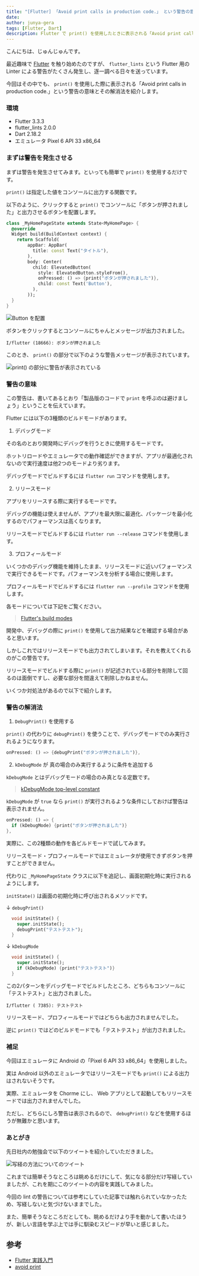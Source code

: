 ```yaml
---
title: "[Flutter] 「Avoid print calls in production code.」 という警告の意味と解消法"
date: 
author: junya-gera
tags: [Flutter, Dart]
description: Flutter で print() を使用したときに表示される「Avoid print calls in production code.」という警告の意味と解消法を紹介します。
---
```


こんにちは、じゅんじゅんです。

最近趣味で [Flutter](https://flutter.dev/) を触り始めたのですが、 `flutter_lints` という Flutter 用の Linter による警告がたくさん発生し、逐一調べる日々を送っています。

今回はその中でも、 `print()` を使用した際に表示される「Avoid print calls in production code.」という警告の意味とその解消法を紹介します。

### 環境

- Flutter 3.3.3
- flutter_lints 2.0.0
- Dart 2.18.2
- エミュレータ Pixel 6 API 33 x86_64

### まずは警告を発生させる

まずは警告を発生させてみます。といっても簡単で `print()` を使用するだけです。

`print()` は指定した値をコンソールに出力する関数です。

以下のように、クリックすると `print()` でコンソールに「ボタンが押されました」と出力させるボタンを配置します。

```dart
class _MyHomePageState extends State<MyHomePage> {
  @override
  Widget build(BuildContext context) {
    return Scaffold(
        appBar: AppBar(
          title: const Text("タイトル"),
        ),
        body: Center(
          child: ElevatedButton(
            style: ElevatedButton.styleFrom(),
            onPressed: () => {print("ボタンが押されました")},
            child: const Text('Button'),
          ),
        ));
  }
}
```

![Button を配置](images/2022-10-21_22h52_35.png "Button を配置")

ボタンをクリックするとコンソールにちゃんとメッセージが出力されました。

```
I/flutter (18666): ボタンが押されました
```

このとき、 `print()` の部分で以下のような警告メッセージが表示されています。

![print() の部分に警告が表示されている](images/2022-10-21_22h58_23.png "print() の部分に警告が表示されている")

### 警告の意味

この警告は、書いてあるとおり「製品版のコードで `print` を呼ぶのは避けましょう」ということを伝えています。

Flutter には以下の3種類のビルドモードがあります。

1. デバッグモード

その名のとおり開発時にデバッグを行うときに使用するモードです。

ホットリロードやエミュレータでの動作確認ができますが、アプリが最適化されないので実行速度は他2つのモードより劣ります。

デバッグモードでビルドするには `flutter run` コマンドを使用します。

2. リリースモード

アプリをリリースする際に実行するモードです。

デバッグの機能は使えませんが、アプリを最大限に最適化、パッケージを最小化するのでパフォーマンスは高くなります。

リリースモードでビルドするには `flutter run --release` コマンドを使用します。

3. プロフィールモード

いくつかのデバッグ機能を維持したまま、リリースモードに近いパフォーマンスで実行できるモードです。パフォーマンスを分析する場合に使用します。

プロフィールモードでビルドするには `flutter run --profile` コマンドを使用します。

各モードについては下記をご覧ください。

> [Flutter's build modes](https://docs.flutter.dev/testing/build-modes)

開発中、デバッグの際に `print()` を使用して出力結果などを確認する場合があると思います。

しかしこれではリリースモードでも出力されてしまいます。それを教えてくれるのがこの警告です。

リリースモードでビルドする際に `print()` が記述されている部分を削除して回るのは面倒ですし、必要な部分を間違えて削除しかねません。

いくつか対処法があるので以下で紹介します。

### 警告の解消法

1. `DebugPrint()` を使用する

`print()` の代わりに `debugPrint()` を使うことで、デバッグモードでのみ実行されるようになります。

```dart
onPressed: () => {debugPrint("ボタンが押されました")},
```

2. `kDebugMode` が 真の場合のみ実行するように条件を追加する

`kDebugMode` とはデバッグモードの場合のみ真となる定数です。

> [kDebugMode top-level constant](https://api.flutter.dev/flutter/foundation/kDebugMode-constant.html)

`kDebugMode` が `true` なら `print()` が実行されるような条件にしておけば警告は表示されません。

```dart
onPressed: () => {
  if (kDebugMode) {print("ボタンが押されました")}
},
```

実際に、この2種類の動作を各ビルドモードで試してみます。

リリースモード・プロフィールモードではエミュレータが使用できずボタンを押すことができません。

代わりに `_MyHomePageState` クラスに以下を追記し、画面初期化時に実行されるようにします。

`initState()` は画面の初期化時に呼び出されるメソッドです。

↓ `debugPrint()`
```dart
  void initState() {
    super.initState();
    debugPrint("テストテスト");
  }
```

↓ `kDebugMode`

```dart
  void initState() {
    super.initState();
    if (kDebugMode) {print("テストテスト")}
  }
```

この2パターンをデバッグモードでビルドしたところ、どちらもコンソールに「テストテスト」と出力されました。

```
I/flutter ( 7385): テストテスト
```

リリースモード、プロフィールモードではどちらも出力されませんでした。

逆に `print()` ではどのビルドモードでも「テストテスト」が出力されました。

### 補足

今回はエミュレータに Android の「Pixel 6 API 33 x86_64」を使用しました。

実は Android 以外のエミュレータではリリースモードでも `print()` による出力はされないそうです。

実際、エミュレータを Chorme にし、 Web アプリとして起動してもリリースモードでは出力されませんでした。

ただし、どちらにしろ警告は表示されるので、 `debugPrint()` などを使用するほうが無難かと思います。

### あとがき

先日社内の勉強会で以下のツイートを紹介していただきました。

![写経の方法についてのツイート](images/2022-10-23_00h30_55.png "写経の方法についてのツイート")

これまでは簡単そうなところは眺めるだけにして、気になる部分だけ写経していましたが、これを期にこのツイートの内容を実践してみました。

今回の lint の警告については参考にしていた記事では触れられていなかったため、写経しないと気づけないままでした。

また、簡単そうなところだとしても、眺めるだけより手を動かして書いたほうが、新しい言語を学ぶ上では手に馴染むスピードが早いと感じました。

## 参考
- [Flutter 実践入門](https://zenn.dev/kazutxt/books/flutter_practice_introduction)
- [avoid print](https://dart-lang.github.io/linter/lints/avoid_print.html)